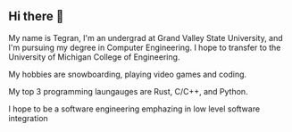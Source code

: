 ## Hi there 👋

My name is Tegran, I'm an undergrad at Grand Valley State University, and I'm pursuing my degree in Computer Engineering. I hope to transfer to the University of Michigan College of Engineering.

My hobbies are snowboarding, playing video games and coding.

My top 3 programming laungauges are Rust, C/C++, and Python.

I hope to be a software engineering emphazing in low level software integration

<!--
**TegranGrigorian/TegranGrigorian** is a ✨ _special_ ✨ repository because its `README.md` (this file) appears on your GitHub profile.

Here are some ideas to get you started:

- 🔭 I’m currently working on ...
- 🌱 I’m currently learning ...
- 👯 I’m looking to collaborate on ...
- 🤔 I’m looking for help with ...
- 💬 Ask me about ...
- 📫 How to reach me: ...
- 😄 Pronouns: ...
- ⚡ Fun fact: ...
-->
